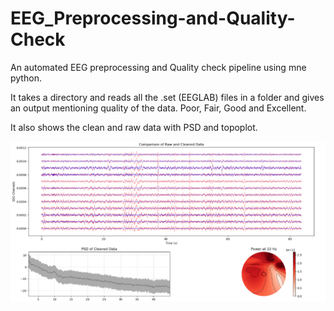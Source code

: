 # EEG_Preprocessing-and-Quality-Check
An automated EEG preprocessing and Quality check pipeline using mne python.

It takes a directory and reads all the .set (EEGLAB) files in a folder and gives an output mentioning quality of the data. Poor, Fair, Good and Excellent.

It also shows the clean and raw data with PSD and topoplot.

![Testing](Test.png)
